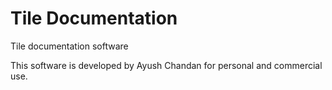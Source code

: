 # Tile Documentation
 Tile documentation software

This software is developed by Ayush Chandan for personal and commercial use.


